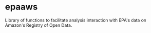 # epaaws
Library of functions to facilitate analysis interaction with EPA's data on Amazon's Registry of Open Data.
